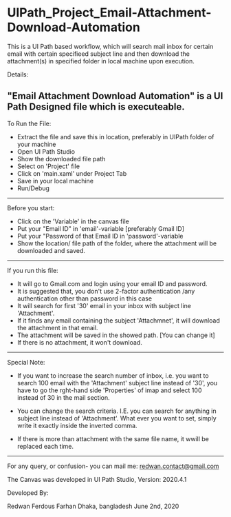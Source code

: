 # UIPath_Project_Email-Attachment-Download-Automation
This is a UI Path based workflow, which will search mail inbox for certain email with certain specifieed subject line and then download the attachment(s) in specified folder in local machine upon execution.

Details:

"Email Attachment Download Automation" is a UI Path Designed file which is executeable. 
--------------------------------------------------------------------------------------
To Run the File:

- Extract the file and save this in location, preferably in UIPath folder of your machine
- Open UI Path Studio
- Show the downloaded file path
- Select on 'Project' file 
- Click on 'main.xaml' under Project Tab
- Save in your local machine
- Run/Debug
-------------------------------------------------------------------------------------
Before you start:

- Click on the  'Variable' in the canvas file
- Put your "Email ID" in 'email'-variable [preferably Gmail ID]
- Put your "Password of that Email ID in 'password'-variable
- Show the location/ file path of the folder, where the attachment will be downloaded and saved.

-------------------------------------------------------------------------------------
If you run this file:

- It will go to Gmail.com and login using your email ID and password. 
- It is suggested that, you don't use 2-factor authentication /any authentication other than password in this case
- It will search for first '30' email in your inbox with subject line 'Attachment'.
- If it finds any email containing the subject 'Attachmnet', it will download the attachment in that email.
- The attachment will be saved in the showed path. [You can change it]
- If there is no attachment, it won't download.

-------------------------------------------------------------------------------------
Special Note:

- If you want to increase the search number of inbox, i.e. you want to search 100 email with the 'Attachment' subject line 
instead of '30', you have to go the rght-hand side 'Properties' of imap and select 100 instead of 30 in the mail section.


- You can change the search criteria. I.E. you can search for anything in subject line instead of 'Attachment'.
What ever you want to set, simply write it exactly inside the inverted comma.

- If there is more than attachment with the same file name, it wwill be replaced each time.

---------------------------------------------------------------------------------------

For any query, or confusion- you can mail me: redwan.contact@gmail.com

The Canvas was developed in UI Path Studio, Version: 2020.4.1


Developed By:

Redwan Ferdous Farhan
Dhaka, bangladesh
June 2nd, 2020
